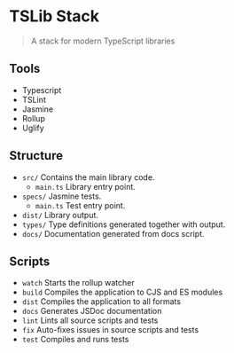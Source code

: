 # TSLib Stack

> A stack for modern TypeScript libraries

## Tools

-   Typescript
-   TSLint
-   Jasmine
-   Rollup
-   Uglify

## Structure

-   `src/` Contains the main library code.
    -   `main.ts` Library entry point.
-   `specs/` Jasmine tests.
    -   `main.ts` Test entry point.
-   `dist/` Library output.
-   `types/` Type definitions generated together with output.
-   `docs/` Documentation generated from docs script.

## Scripts

-   `watch` Starts the rollup watcher
-   `build` Compiles the application to CJS and ES modules
-   `dist` Compiles the application to all formats
-   `docs` Generates JSDoc documentation
-   `lint` Lints all source scripts and tests
-   `fix` Auto-fixes issues in source scripts and tests
-   `test` Compiles and runs tests
